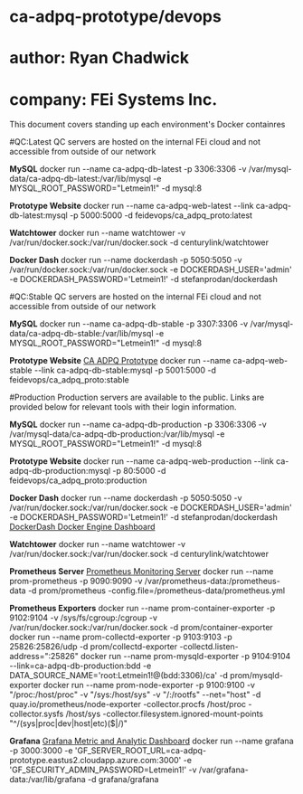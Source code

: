 # ca-adpq-prototype/devops
# author:  Ryan Chadwick
# company: FEi Systems Inc.

This document covers standing up each environment's Docker containres

#QC:Latest
QC servers are hosted on the internal FEi cloud and not accessible from outside of our network

**MySQL**
docker run --name ca-adpq-db-latest -p 3306:3306 -v /var/mysql-data/ca-adpq-db-latest:/var/lib/mysql -e MYSQL_ROOT_PASSWORD="Letmein1!" -d mysql:8

**Prototype Website**
docker run --name ca-adpq-web-latest --link ca-adpq-db-latest:mysql -p 5000:5000 -d feidevops/ca_adpq_proto:latest

**Watchtower**
docker run --name watchtower -v /var/run/docker.sock:/var/run/docker.sock -d centurylink/watchtower

**Docker Dash**
docker run --name dockerdash -p 5050:5050 -v /var/run/docker.sock:/var/run/docker.sock -e DOCKERDASH_USER='admin' -e DOCKERDASH_PASSWORD='Letmein1!' -d stefanprodan/dockerdash

#QC:Stable
QC servers are hosted on the internal FEi cloud and not accessible from outside of our network

**MySQL**
docker run --name ca-adpq-db-stable -p 3307:3306 -v /var/mysql-data/ca-adpq-db-stable:/var/lib/mysql -e MYSQL_ROOT_PASSWORD="Letmein1!" -d mysql:8

**Prototype Website**
[CA ADPQ Prototype](http://ca-adpq-prototype.eastus2.cloudapp.azure.com)
docker run --name ca-adpq-web-stable --link ca-adpq-db-stable:mysql -p 5001:5000 -d feidevops/ca_adpq_proto:stable

#Production
Production servers are available to the public.  Links are provided below for relevant tools with their login information.

**MySQL**
docker run --name ca-adpq-db-production -p 3306:3306 -v /var/mysql-data/ca-adpq-db-production:/var/lib/mysql -e MYSQL_ROOT_PASSWORD="Letmein1!" -d mysql:8

**Prototype Website**
docker run --name ca-adpq-web-production --link ca-adpq-db-production:mysql -p 80:5000 -d feidevops/ca_adpq_proto:production

**Docker Dash**
docker run --name dockerdash -p 5050:5050 -v /var/run/docker.sock:/var/run/docker.sock -e DOCKERDASH_USER='admin' -e DOCKERDASH_PASSWORD='Letmein1!' -d stefanprodan/dockerdash
[DockerDash Docker Engine Dashboard](http://ca-adpq-prototype.eastus2.cloudapp.azure.com:5050)

**Watchtower**
docker run --name watchtower -v /var/run/docker.sock:/var/run/docker.sock -d centurylink/watchtower

**Prometheus Server**
[Prometheus Monitoring Server](http://ca-adpq-prototype.eastus2.cloudapp.azure.com:9090/status)
docker run --name prom-prometheus -p 9090:9090 -v /var/prometheus-data:/prometheus-data -d prom/prometheus -config.file=/prometheus-data/prometheus.yml

**Prometheus Exporters**
docker run --name prom-container-exporter -p 9102:9104 -v /sys/fs/cgroup:/cgroup -v /var/run/docker.sock:/var/run/docker.sock -d prom/container-exporter
docker run --name prom-collectd-exporter -p 9103:9103 -p 25826:25826/udp -d prom/collectd-exporter -collectd.listen-address=":25826"
docker run --name prom-mysqld-exporter -p 9104:9104 --link=ca-adpq-db-production:bdd -e DATA_SOURCE_NAME='root:Letmein1!@(bdd:3306)/ca' -d prom/mysqld-exporter
docker run --name prom-node-exporter -p 9100:9100 -v "/proc:/host/proc" -v "/sys:/host/sys" -v "/:/rootfs" --net="host" -d quay.io/prometheus/node-exporter -collector.procfs /host/proc -collector.sysfs /host/sys -collector.filesystem.ignored-mount-points "^/(sys|proc|dev|host|etc)($|/)"

**Grafana**
[Grafana Metric and Analytic Dashboard](http://ca-adpq-prototype.eastus2.cloudapp.azure.com:3000)
docker run --name grafana -p 3000:3000 -e 'GF_SERVER_ROOT_URL=ca-adpq-prototype.eastus2.cloudapp.azure.com:3000' -e 'GF_SECURITY_ADMIN_PASSWORD=Letmein1!' -v /var/grafana-data:/var/lib/grafana -d grafana/grafana


